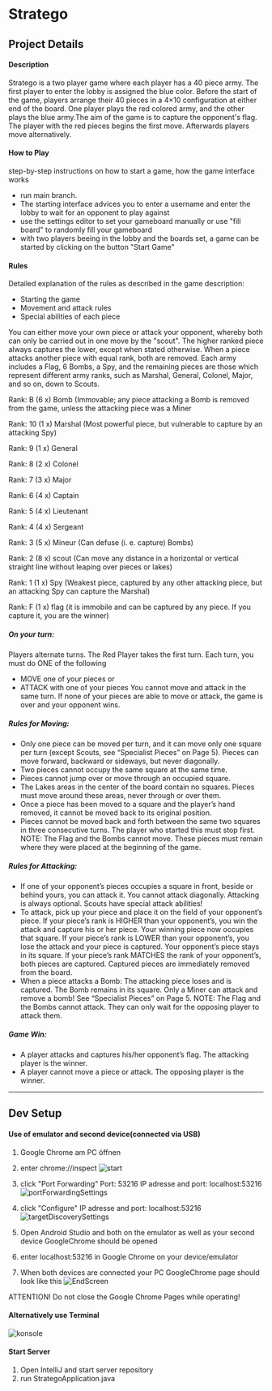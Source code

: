 # Stratego

## Project Details
#### Description
Stratego is a two player game where each player has a 40 piece army. The first player to enter the lobby is assigned the blue color. Before the start of the game, players arrange their 40 pieces in a 4×10 configuration at either end of the board. 
One player plays the red colored army, and the other plays the blue army.The aim of the game is to capture the opponent's flag. The player with the red pieces begins the first move. Afterwards players move alternatively. 

#### How to Play
step-by-step instructions on how to start a game, how the game interface works
- run main branch.
- The starting interface advices you to enter a username and enter the lobby to wait for an opponent to play against
- use the settings editor to set your gameboard manually or use "fill board" to randomly fill your gameboard
- with two players beeing in the lobby and the boards set, a game can be started by clicking on the button "Start Game"

#### Rules
Detailed explanation of the rules as described in the game description:
- Starting the game
- Movement and attack rules
- Special abilities of each piece

You can either move your own piece or attack your opponent, whereby both can only be carried out in one move by the "scout". The higher ranked piece always captures the lower, except when stated otherwise. When a piece attacks another piece with equal rank, both are removed. Each army includes a Flag, 6 Bombs, a Spy, and the remaining pieces are those which represent different army ranks, such as Marshal, General, Colonel, Major, and so on, down to Scouts. 

Rank: B     (6 x) Bomb (Immovable; any piece attacking a Bomb is removed from the game, unless the attacking piece was a Miner 

Rank: 10    (1 x) Marshal (Most powerful piece, but vulnerable to capture by an attacking Spy)

Rank: 9     (1 x) General 

Rank: 8     (2 x) Colonel

Rank: 7     (3 x) Major

Rank: 6     (4 x) Captain

Rank: 5     (4 x) Lieutenant

Rank: 4     (4 x) Sergeant

Rank: 3     (5 x) Mineur (Can defuse (i. e. capture) Bombs)

Rank: 2     (8 x) scout (Can move any distance in a horizontal or vertical straight line without leaping over pieces or lakes)

Rank: 1     (1 x) Spy (Weakest piece, captured by any other attacking piece, but an attacking Spy can capture the Marshal)

Rank: F     (1 x) flag (it is immobile and can be captured by any piece. If you capture it, you are the winner)


##### On your turn: 
Players alternate turns. The Red Player takes the first turn. Each turn, you must do ONE of the following
- MOVE one of your pieces or
- ATTACK with one of your pieces
You cannot move and attack in the same turn. If none of your pieces are able to move or attack, the game is over and your opponent wins.

##### Rules for Moving: 
- Only one piece can be moved per turn, and it can move only one square per turn (except Scouts, see “Specialist Pieces” on Page 5). Pieces can move forward, backward or sideways, but never diagonally.
- Two pieces cannot occupy the same square at the same time.
- Pieces cannot jump over or move through an occupied square.
- The Lakes areas in the center of the board contain no squares. Pieces must move around these areas, never through or over them.
- Once a piece has been moved to a square and the player’s hand removed, it cannot be moved back to its original position.
- Pieces cannot be moved back and forth between the same two squares in three consecutive turns. The player who started this must stop first.
NOTE: The Flag and the Bombs cannot move. These pieces must remain where they were placed at the beginning of the game.

##### Rules for Attacking: 
- If one of your opponent’s pieces occupies a square in front, beside or behind yours, you can attack it. You cannot attack diagonally. Attacking is always optional. Scouts have special attack abilities!
- To attack, pick up your piece and place it on the field of your opponent’s piece. 
     If your piece’s rank is HIGHER than your opponent’s, you win the attack and capture his or her piece. Your winning piece now occupies that square.
     If your piece’s rank is LOWER than your opponent’s, you lose the attack and your piece is captured. Your opponent’s piece stays in its square.
     If your piece’s rank MATCHES the rank of your opponent’s, both pieces are captured.
Captured pieces are immediately removed from the board.
- When a piece attacks a Bomb:
    The attacking piece loses and is captured. The Bomb remains in its square.
    Only a Miner can attack and remove a bomb! See “Specialist Pieces” on Page 5.
NOTE: The Flag and the Bombs cannot attack. They can only wait for the opposing player to attack them.

##### Game Win: 
- A player attacks and captures his/her opponent’s flag. The attacking player is the winner.
- A player cannot move a piece or attack. The opposing player is the winner.

 -------------------------------------------------------------

## Dev Setup 
#### Use of emulator and second device(connected via USB)

1. Google Chrome am PC öffnen 
2. enter chrome://inspect 
![start](https://github.com/SE-II-group-do-1/stratego-app/assets/161967717/6a307156-17a7-4df5-a78e-58cd95ec7b06)

3. click "Port Forwarding"
   Port: 53216
   IP adresse and port: localhost:53216
![portForwardingSettings](https://github.com/SE-II-group-do-1/stratego-app/assets/161967717/a43e315d-c812-4649-bf0f-00986c8e983f)

4. click "Configure"
   IP adresse and port: localhost:53216
![targetDiscoverySettings](https://github.com/SE-II-group-do-1/stratego-app/assets/161967717/7ec8def8-ef67-4ac0-af28-617cad5f7237)

5. Open Android Studio and both on the emulator as well as your second device GoogleChrome should be opened
6. enter localhost:53216 in Google Chrome on your device/emulator
7. When both devices are connected your PC GoogleChrome page should look like this
![EndScreen](https://github.com/SE-II-group-do-1/stratego-app/assets/161967717/bd7e8599-7af3-4028-9e33-f83029cadfe9)

ATTENTION! Do not close the Google Chrome Pages while operating! 

#### Alternatively use Terminal
![konsole](https://github.com/SE-II-group-do-1/stratego-app/assets/161967717/bdadfa90-588e-4d12-b91c-e6a92c4dab4f)


#### Start Server
1. Open IntelliJ and start server repository
2. run StrategoApplication.java


